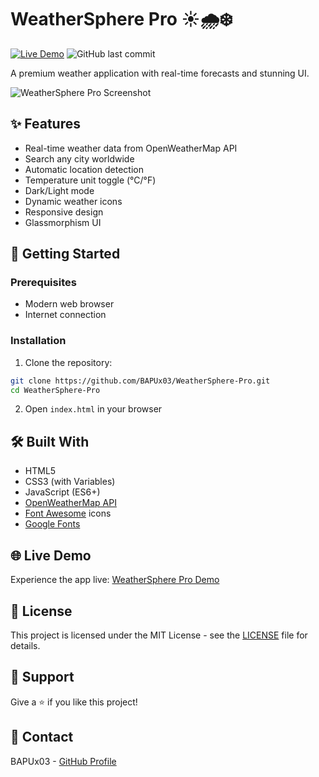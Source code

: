 # WeatherSphere Pro ☀️🌧️❄️

[![Live Demo](https://img.shields.io/badge/Live-Demo-brightgreen?style=for-the-badge&logo=github)](https://bapux03.github.io/WeatherSphere-Pro)
![GitHub last commit](https://img.shields.io/github/last-commit/BAPUx03/WeatherSphere-Pro?style=for-the-badge)


A premium weather application with real-time forecasts and stunning UI.

![WeatherSphere Pro Screenshot](https://github.com/user-attachments/assets/23690fa8-bb2d-4360-a234-423aa6d5383d)

## ✨ Features

- Real-time weather data from OpenWeatherMap API
- Search any city worldwide
- Automatic location detection
- Temperature unit toggle (°C/°F)
- Dark/Light mode
- Dynamic weather icons
- Responsive design
- Glassmorphism UI

## 🚀 Getting Started

### Prerequisites
- Modern web browser
- Internet connection

### Installation
1. Clone the repository:
```bash
git clone https://github.com/BAPUx03/WeatherSphere-Pro.git
cd WeatherSphere-Pro
```

2. Open `index.html` in your browser

## 🛠️ Built With

- HTML5
- CSS3 (with Variables)
- JavaScript (ES6+)
- [OpenWeatherMap API](https://openweathermap.org/api)
- [Font Awesome](https://fontawesome.com) icons
- [Google Fonts](https://fonts.google.com)

## 🌐 Live Demo

Experience the app live: [WeatherSphere Pro Demo](https://bapux03.github.io/WeatherSphere-Pro)

## 📄 License

This project is licensed under the MIT License - see the [LICENSE](LICENSE) file for details.

## 💖 Support

Give a ⭐️ if you like this project!

## 📧 Contact

BAPUx03 - [GitHub Profile](https://github.com/BAPUx03)
